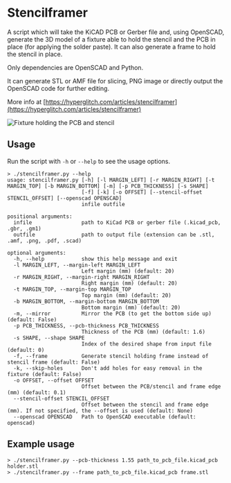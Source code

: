 # Stencilframer

A script which will take the KiCAD PCB  or Gerber file and, using OpenSCAD, generate the 3D model of a fixture able to hold the stencil and the PCB in place (for applying the solder paste). It can also generate a frame to hold the stencil in place.

Only dependencies are OpenSCAD and Python.

It can generate STL or AMF file for slicing, PNG image or directly output the OpenSCAD code for further editing.

More info at [https://hyperglitch.com/articles/stencilframer](https://hyperglitch.com/articles/stencilframer)

![Fixture holding the PCB and stencil](https://hyperglitch.com/public/images/stencilframer/stencilframer4.jpg)


## Usage

Run the script with `-h` or `--help` to see the usage options.

```
> ./stencilframer.py --help
usage: stencilframer.py [-h] [-l MARGIN_LEFT] [-r MARGIN_RIGHT] [-t MARGIN_TOP] [-b MARGIN_BOTTOM] [-m] [-p PCB_THICKNESS] [-s SHAPE]
                        [-f] [-k] [-o OFFSET] [--stencil-offset STENCIL_OFFSET] [--openscad OPENSCAD]
                        infile outfile

positional arguments:
  infile                path to KiCad PCB or gerber file (.kicad_pcb, .gbr, .gm1)
  outfile               path to output file (extension can be .stl, .amf, .png, .pdf, .scad)

optional arguments:
  -h, --help            show this help message and exit
  -l MARGIN_LEFT, --margin-left MARGIN_LEFT
                        Left margin (mm) (default: 20)
  -r MARGIN_RIGHT, --margin-right MARGIN_RIGHT
                        Right margin (mm) (default: 20)
  -t MARGIN_TOP, --margin-top MARGIN_TOP
                        Top margin (mm) (default: 20)
  -b MARGIN_BOTTOM, --margin-bottom MARGIN_BOTTOM
                        Bottom margin (mm) (default: 20)
  -m, --mirror          Mirror the PCB (to get the bottom side up) (default: False)
  -p PCB_THICKNESS, --pcb-thickness PCB_THICKNESS
                        Thickness of the PCB (mm) (default: 1.6)
  -s SHAPE, --shape SHAPE
                        Index of the desired shape from input file (default: 0)
  -f, --frame           Generate stencil holding frame instead of stencil frame (default: False)
  -k, --skip-holes      Don't add holes for easy removal in the fixture (default: False)
  -o OFFSET, --offset OFFSET
                        Offset between the PCB/stencil and frame edge (mm) (default: 0.1)
  --stencil-offset STENCIL_OFFSET
                        Offset between the stencil and frame edge (mm). If not specified, the --offset is used (default: None)
  --openscad OPENSCAD   Path to OpenSCAD executable (default: openscad)
```

## Example usage

```
> ./stencilframer.py --pcb-thickness 1.55 path_to_pcb_file.kicad_pcb holder.stl
> ./stencilframer.py --frame path_to_pcb_file.kicad_pcb frame.stl
```

